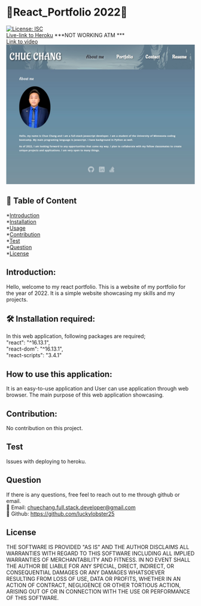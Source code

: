 # 💎React_Portfolio 2022💎
[![License: ISC](https://img.shields.io/badge/License-ISC-blue.svg)](https://opensource.org/licenses/ISC)   
[Live-link to Heroku](https://glacial-lowlands-57338.herokuapp.com/) ***NOT WORKING ATM ***  
[Link to video](src/assets/profile/REACT_portfolio.mp4)
![Screenshot of Web Application](src/assets/profile/overview.jpg)
## 📝 Table of Content
*[Introduction](#introduction)  
*[Installation](#installation)  
*[Usage](#usage)  
*[Contribution](#contribution)  
*[Test](#test)  
*[Question](#question)  
*[License](#license)  
## Introduction: 
Hello, welcome to my react portfolio. This is a website of my portfolio for the year of 2022. It is a simple website showcasing my skills and my projects.   
## 🛠️ Installation required:
In this web application, following packages are required;   
    "react": "^16.13.1",  
    "react-dom": "^16.13.1",  
    "react-scripts": "3.4.1"   
## How to use this application:
It is an easy-to-use application and User can use application through web browser. The main purpose of this web application showcasing. 
## Contribution:
No contribution on this project.  
## Test
Issues with deploying to heroku. 
## Question
If there is any questions, free feel to reach out to me through github or email.  
📧 Email: <chuechang.full.stack.developer@gmail.com>  
📂 Github: <https://github.com/luckylobster25>  
## License
THE SOFTWARE IS PROVIDED "AS IS" AND THE AUTHOR DISCLAIMS ALL WARRANTIES WITH REGARD TO THIS SOFTWARE INCLUDING ALL IMPLIED WARRANTIES OF MERCHANTABILITY AND FITNESS. IN NO EVENT SHALL THE AUTHOR BE LIABLE FOR ANY SPECIAL, DIRECT, INDIRECT, OR CONSEQUENTIAL DAMAGES OR ANY DAMAGES WHATSOEVER RESULTING FROM LOSS OF USE, DATA OR PROFITS, WHETHER IN AN ACTION OF CONTRACT, NEGLIGENCE OR OTHER TORTIOUS ACTION, ARISING OUT OF OR IN CONNECTION WITH THE USE OR PERFORMANCE OF THIS SOFTWARE.  
